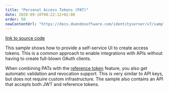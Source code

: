 ```yaml
---
title: "Personal Access Tokens (PAT)"
date: 2020-09-10T08:22:12+02:00
order: 50
newContentUrl: "https://docs.duendesoftware.com/identityserver/v7/samples/tokens/"
---
```


[link to source code](https://github.com/DuendeSoftware/Samples/tree/main/IdentityServer/v5/PAT)

This sample shows how to provide a self-service UI to create access tokens. This is a common approach to enable integrations with APIs without having to create full-blown OAuth clients.

When combining PATs with the [reference token](/identityserver/v5/tokens/reference) feature, you also get automatic validation and revocation support. This is very similar to API keys, but does not require custom infrastructure. The sample also contains an API that accepts both JWT and reference tokens.
